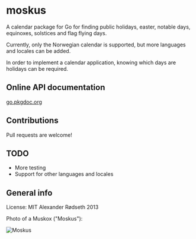 moskus
======

A calendar package for Go for finding public holidays, easter, notable days, equinoxes, solstices and flag flying days.

Currently, only the Norwegian calendar is supported, but more languages and locales can be added.

In order to implement a calendar application, knowing which days are holidays can be required.

Online API documentation
------------------------

[go.pkgdoc.org](http://go.pkgdoc.org/github.com/xyproto/moskus)


Contributions
-------------

Pull requests are welcome!


TODO
----

* More testing
* Support for other languages and locales

General info
------------

License: MIT
Alexander Rødseth 2013

Photo of a Muskox ("Moskus"):

![Moskus](http://upload.wikimedia.org/wikipedia/commons/thumb/e/ed/Ovibos_moschatus_qtl3.jpg/800px-Ovibos_moschatus_qtl3.jpg "Moskus")
